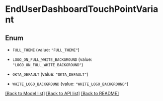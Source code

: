 # EndUserDashboardTouchPointVariant

## Enum


* `FULL_THEME` (value: `"FULL_THEME"`)

* `LOGO_ON_FULL_WHITE_BACKGROUND` (value: `"LOGO_ON_FULL_WHITE_BACKGROUND"`)

* `OKTA_DEFAULT` (value: `"OKTA_DEFAULT"`)

* `WHITE_LOGO_BACKGROUND` (value: `"WHITE_LOGO_BACKGROUND"`)


[[Back to Model list]](../README.md#documentation-for-models) [[Back to API list]](../README.md#documentation-for-api-endpoints) [[Back to README]](../README.md)


